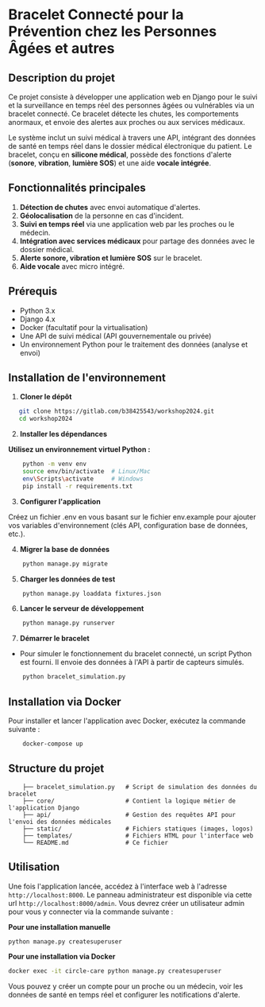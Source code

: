 # **Bracelet Connecté pour la Prévention chez les Personnes Âgées et autres**

## **Description du projet**

Ce projet consiste à développer une application web en Django pour le suivi et la surveillance en temps réel des personnes âgées ou vulnérables via un bracelet connecté. Ce bracelet détecte les chutes, les comportements anormaux, et envoie des alertes aux proches ou aux services médicaux.

Le système inclut un suivi médical à travers une API, intégrant des données de santé en temps réel dans le dossier médical électronique du patient. Le bracelet, conçu en **silicone médical**, possède des fonctions d'alerte (**sonore**, **vibration**, **lumière SOS**) et une aide **vocale intégrée**.

## **Fonctionnalités principales**

1. **Détection de chutes** avec envoi automatique d'alertes.
2. **Géolocalisation** de la personne en cas d'incident.
3. **Suivi en temps réel** via une application web par les proches ou le médecin.
4. **Intégration avec services médicaux** pour partage des données avec le dossier médical.
5. **Alerte sonore, vibration et lumière SOS** sur le bracelet.
6. **Aide vocale** avec micro intégré.

## **Prérequis**

- Python 3.x
- Django 4.x
- Docker (facultatif pour la virtualisation)
- Une API de suivi médical (API gouvernementale ou privée)
- Un environnement Python pour le traitement des données (analyse et envoi)

## **Installation de l'environnement**

1. **Cloner le dépôt**  

```bash
   git clone https://gitlab.com/b38425543/workshop2024.git
   cd workshop2024
 ```

2. **Installer les dépendances**

**Utilisez un environnement virtuel Python :** 

```bash
    python -m venv env
    source env/bin/activate  # Linux/Mac
    env\Scripts\activate     # Windows
    pip install -r requirements.txt
```
   
3. **Configurer l'application**

Créez un fichier .env en vous basant sur le fichier env.example pour ajouter vos variables d'environnement (clés API, configuration base de données, etc.).

4. **Migrer la base de données**

```bash
    python manage.py migrate
```

5. **Charger les données de test**

```bash
    python manage.py loaddata fixtures.json
```

6. **Lancer le serveur de développement**

```bash
    python manage.py runserver
```

7. **Démarrer le bracelet**

- Pour simuler le fonctionnement du bracelet connecté, un script Python est fourni. Il envoie des données à l'API à partir de capteurs simulés.

```bash
    python bracelet_simulation.py
```

## **Installation via Docker**

Pour installer et lancer l'application avec Docker, exécutez la commande suivante :

```bash
    docker-compose up
```

## **Structure du projet**

```
    ├── bracelet_simulation.py   # Script de simulation des données du bracelet
    ├── core/                    # Contient la logique métier de l'application Django
    ├── api/                     # Gestion des requêtes API pour l'envoi des données médicales
    ├── static/                  # Fichiers statiques (images, logos)
    ├── templates/               # Fichiers HTML pour l'interface web
    └── README.md                # Ce fichier
```

## **Utilisation**

Une fois l'application lancée, accédez à l'interface web à l'adresse ```http://localhost:8000```.
Le panneau administrateur est disponible via cette url ```http://localhost:8000/admin```.
Vous devrez créer un utilisateur admin pour vous y connecter via la commande suivante :

**Pour une installation manuelle**
```bash
python manage.py createsuperuser
```

**Pour une installation via Docker**

```bash
docker exec -it circle-care python manage.py createsuperuser
```

Vous pouvez y créer un compte pour un proche ou un médecin, voir les données de santé en temps réel et configurer les notifications d'alerte.
